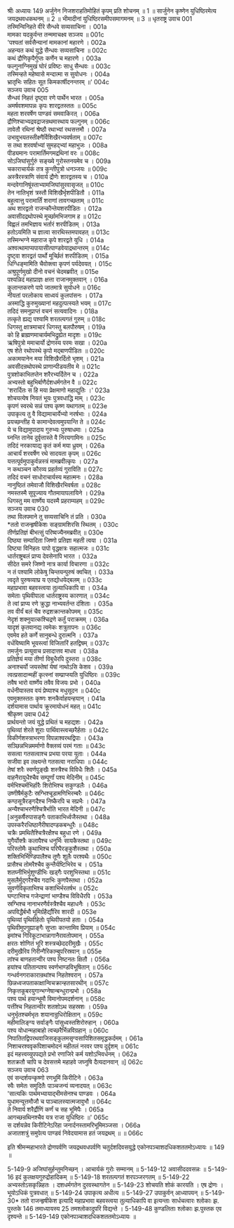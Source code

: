 श्रीः
अध्यायः 149
अर्जुनेन निजशराहतिमोहितं कृपम् प्रति शोचनम् ॥ 1 ॥ सार्जुनेन कृष्णेन युधिष्ठिरमेत्य जयद्रथवधकथनम् ॥ 2 ॥ भीमादीनां युधिष्ठिरसमीपसमागमनम् ॥ 3 ॥
धृतराष्ट्र उवाच 	001  
तस्मिन्विनिहते वीरे सैन्धवे सव्यसाचिना ।	001a  
मामका यदकुर्वन्त तन्ममाचक्ष्व सञ्जय ॥	001c  
\'पश्यतां सर्वसैन्यानां मामकानां महारणे ।	002a  
अहन्यत कथं युद्धे सैन्धवः सव्यसाचिना ॥	002c  
कथं द्रौणिकृपैर्गुप्तः कर्णेन च महारणे ।	003a  
फल्गुनाग्निमुखं घोरं प्रविष्टः साधु सैन्धवः ॥	003c  
तस्मिन्हते महेष्वासे मन्दात्मा स सुयोधनः ।	004a  
भ्रातृभिः सहितः सूत किमकार्षीदनन्तरम् ॥\'	004c  
सञ्जय उवाच 	005  
सैन्धवं निहतं दृष्ट्वा रणे पार्थेन भारत ।	005a  
अमर्षवशमापन्नः कृपः शारद्वतस्ततः ॥	005c  
महता शरवर्षेण पाण्डवं समवाकिरत् ।	006a  
द्रौणिश्चाभ्यद्रवद्राजन्रथमास्थाय फल्गुनम् ॥	006c  
तावेतौ रथिनां श्रेष्ठौ रथाभ्यां रथसत्तमौ ।	007a  
उभावुभयतस्तीक्ष्णैर्विशिखैरभ्यवर्षताम् ॥	007c  
स तथा शरवर्षाभ्यां सुमहद्भ्यां महाभुजः ।	008a  
पीड्यमानः परामार्तिमगमद्रथिनां वरः ॥	008c  
सोऽजिघांसुर्गुरुं सङ्ख्ये गुरोस्तनयमेव च ।	009a  
चकाराचार्यकं तत्र कुन्तीपुत्रो धनञ्जयः ॥	009c  
अस्त्रैरस्त्राणि संवार्य द्रौणेः शारद्वतस्य च ।	010a  
मन्दवेगानिषूंस्ताभ्यामजिघांसुरवासृजत् ॥	010c  
तेन नातिभृशं त्रस्तौ विशिखैर्भृशपीडितौ ।	011a  
बहुत्वात्तु परामार्तिं शराणां तावगच्छताम् ॥	011c  
अथ शारद्वतो राजन्कौन्तेयशरपीडितः ।	012a  
अवासीदद्रथोपस्थे मूर्च्छामभिजगाम ह ॥	012c  
विह्वलं तमभिज्ञाय भर्तारं शरपीडितम् ।	013a  
हतोऽयमिति च ज्ञात्वा सारथिस्तमपावहत् ॥	013c  
तस्मिन्भग्ने महाराज कृपे शारद्वते युधि ।	014a  
अश्वत्थामाप्यपायासीत्पाण्डवेयाद्रथान्तरम् ॥	014c  
दृष्ट्वा शारद्वतं पार्थो मूर्च्छितं शरपीडितम् ।	015a  
धिग्धिङ्मामिति चैवोक्त्वा कृपणं पर्यदेवयत् ।	015c  
अश्रुपूर्णमुखो दीनो वचनं चेदमब्रवीत् ॥	015e  
पश्यन्निदं महाप्राज्ञः क्षत्ता राजानमुक्तवान् ।	016a  
कुलान्तकरणे पापे जातमात्रे सुयोधने ॥	016c  
नीयतां परलोकाय साध्वयं कुलपांसनः ।	017a  
अस्माद्धि कुरुमुख्यानां महदुत्पत्स्यते भयम् ॥	017c  
तदिदं समनुप्राप्तं वचनं सत्यवादिनः ।	018a  
तत्कृते ह्यद्य पश्यामि शरतल्पगतं गुरुम् ॥	018c  
धिगस्तु क्षात्रमाचारं धिगस्तु बलपौरुषम् ।	019a  
को हि ब्राह्मणमाचार्यमभिद्रुह्येत मादृशः ॥	019c  
ऋषिपुत्रो ममाचार्यो द्रोणस्य परमः सखा ।	020a  
एष शेते रथोपस्थे कृपो मद्बाणपीडितः ॥	020c  
अकामयानेन मया विशिखैरर्दितो भृशम् ।	021a  
अवसीदन्रथोपस्थे प्राणान्पीडयतीव मे ॥	021c  
पुत्रशोकाभितप्तेन शरैरभ्यर्दितेन च ।	022a  
अभ्यस्तो बहुभिर्बाणैर्दशधर्मगतेन वै ॥	022c  
\'शरार्दितः स हि मया प्रेक्षमाणो महाद्युतिः ।\'	023a  
शोचयत्येष नियतं भूयः पुत्रवधाद्धि माम् ।	023c  
कृपणं स्वरथे सन्नं पश्य कृष्ण यथागतम् ॥	023e  
उपाकृत्य तु वै विद्यामाचार्येभ्यो नरर्षभाः ।	024a  
प्रयच्छन्तीह ये कामान्देवत्वमुपयान्ति ते ॥	024c  
ये च विद्यामुपादाय गुरुभ्यः पुरुषाधमाः ।	025a  
घ्नन्ति तानेव दुर्वृत्तास्ते वै निरयगामिनः ॥	025c  
तदिदं नरकायाद्य कृतं कर्म मया ध्रुवम् ।	026a  
आचार्यं शरवर्षेण रथे सादयता कृपम् ॥	026c  
यत्तत्पूर्वमुपाकुर्वन्नस्त्रं मामब्रवीत्कृपः ।	027a  
न कथञ्चन कौरव्य प्रहर्तव्यं गुराविति ॥	027c  
तदिदं वचनं साधोराचार्यस्य महात्मनः ।	028a  
नानुष्ठितं तमेवाजौ विशिखैरभिवर्षता ॥	028c  
नमस्तस्मै सुपूज्याय गौतमायापलायिने ।	029a  
धिगस्तु मम वार्ष्णेय यदस्मै प्रहराम्यहम् ॥	029c  
सञ्जय उवाच 	030  
तथा विलपमाने तु सव्यसाचिनि तं प्रति ।	030a  
*ततो राजन्हृषीकेशः सङ्ग्रामशिरसि स्थितम् ।	030c  
तीर्णप्रतिज्ञं बीभत्सुं परिष्वज्यैनमब्रवीत् ॥	030e  
दिष्ठ्या सम्पादिता जिष्णो प्रतिज्ञा महती त्वया ।	031a  
दिष्ट्या विनिहतः पापो वृद्धक्षत्रः सहात्मजः ॥	031c  
धार्तराष्ट्रबलं प्राप्य देवसेनापि भारत ।	032a  
सीदेत समरे जिष्णो नात्र कार्या विचारणा ॥	032c  
न तं पश्यामि लोकेषु चिन्तयन्पुरुषं क्वचित् ।	033a  
त्वदृते पुरुषव्याघ्र य एतद्योधयेद्बलम् ॥	033c  
महाप्रभावा बहवस्त्वया तुल्याधिकापि वा ।	034a  
समेताः पृथिवीपाला धार्तराष्ट्रस्य कारणात् ॥	034c  
ते त्वां प्राप्य रणे क्रुद्धा नाभ्यवर्तन्त दंशिताः ।	035a  
तव वीर्यं बलं चैव रुद्रशक्रान्तकोपमम् ॥	035c  
नेदृशं शक्नुयात्कश्चिद्रणे कर्तुं पराक्रमम् ।	036a  
यादृशं कृतवानद्य त्वमेकः शत्रुतापनः ॥	036c  
एवमेव हते कर्णे सानुबन्धे दुरात्मनि ।	037a  
वर्धयिष्यामि भूयस्त्वां विजितारिं हतद्विषम् ॥	037c  
तमर्जुनः प्रत्युवाच प्रसादात्तव माधव ।	038a  
प्रतिज्ञेयं मया तीर्णा विबुधैरपि दुस्तरा ॥	038c  
अनाश्चर्यो जयस्तेषां येषां नाथोऽसि केशव ।	039a  
त्वत्प्रसादान्महीं कृत्स्नां सम्प्राप्स्यति युधिष्ठिरः ॥	039c  
तवैष भारो वार्ष्णेय तवैव विजयः प्रभो ।	040a  
वर्धनीयास्तव वयं प्रेष्याश्च मधुसूदन ॥	040c  
एवमुक्तस्ततः कृष्णः शनकैर्वाहयन्हयान् ।	041a  
दर्शयामास पार्थाय क्रूरमायोधनं महत् ॥	041c  
श्रीकृष्ण उवाच 	042  
प्रार्थयन्तो जयं युद्धे प्रथितं च महद्यशः ।	042a  
पृथिव्यां शेरते शूराः पार्थिवास्त्वच्छरैर्हताः ॥	042c  
विकीर्णशस्त्राभरणा विपन्नाश्वरथद्विपाः ।	043a  
सञ्छिन्नभिन्नमर्माणो वैक्लव्यं परमं गताः ॥	043c  
ससत्वा गतसत्वाश्च प्रभया परया युताः ।	044a  
सजीवा इव लक्ष्यन्ते गतसत्वा नराधिपाः ॥	044c  
तेषां शरैः स्वर्णपुङ्खैः शस्त्रैश्च विविधैः शितैः ।	045a  
वाहनैरायुधैश्चैव सम्पूर्णां पश्य मेदिनीम् ॥	045c  
वर्मभिश्चर्मभिर्हारैः शिरोभिश्च सकुण्डलैः ।	046a  
उष्णीषैर्मकुटैः स्रग्भिश्चूडामणिभिरम्बरैः ॥	046c  
कण्ठसूत्रैरङ्गदैश्च निष्कैरपि च सप्रभैः ।	047a  
अन्यैश्चाभरणैश्चित्रैर्भाति भारत मेदिनी ॥	047c  
[अनुकर्षैरुपासङ्गैः पताकाभिर्ध्वजैस्तथा ।	048a  
उपस्करैरधिष्ठानैरीषादण्डकबन्धुरैः ॥	048c  
चक्रैः प्रमथितैश्चित्रैरक्षैश्च बहुधा रणे ।	049a  
युगैर्योक्त्रैः कलापैश्च धनुर्भिः सायकैस्तथा ॥	049c  
परिस्तोमैः कुथाभिश्च परिघैरङ्कुशैस्तथा ।	050a  
शक्तिभिर्भिण्डिपालैश्च तूणैः शूलैः परश्वथैः ॥	050c  
प्रासैश्च तोमरैश्चैव कुन्तैर्यष्टिभिरेव च ।	051a  
शतघ्नीभिर्भुशुण्डीभिः खड्गैः परशुभिस्तथा ॥	051c  
मुसलैर्मुद्गरैश्चैव गदाभिः कुणपैस्तथा ।	052a  
सुवर्णविकृताभिश्च कशाभिर्भरतर्षभ ॥	052c  
घण्टाभिश्च गजेन्द्राणां भाण्डैश्च विविधैरपि ।	053a  
स्रग्भिश्च नानाभरणैर्वस्त्रैश्चैव महाधनैः ।	053c  
अपविद्धैर्बभौ भूमिर्ग्रहैर्द्यौरिव शारदी ॥	053e  
पृथिव्यां पृथिवीहेतोः पृथिवीपतयो हताः ।	054a  
पृथिवीमुपगुह्याङ्गैः सुप्ताः कान्तामिव प्रियाम् ॥	054c  
इमांश्च गिरिकूटाभान्नागानैरावतोपमान् ।	055a  
क्षरतः शोणितं भूरि शस्त्रच्छेददरीमुखैः ।	055c  
दरीमुखैरिव गिरीन्गैरिकाम्बुपरिस्रवान् ॥	055e  
तांश्च बाणहतान्वीर पश्य निष्टनतः क्षितौ ।	056a  
हयांश्च पतितान्पश्य स्वर्णभाण्डविभूषितान् ॥	056c  
गन्धर्वनगराकारान्रथांश्च निहतेश्वरान् ।	057a  
छिन्नध्वजपताकाक्षान्विचक्रान्हतसारथीन् ॥	057c  
निकृत्तकूबरयुगान्भग्नेषान्बन्धुरान्प्रभो ।	058a  
पश्य पार्थ हयान्भूमौ विमानोपमदर्शनान् ॥	058c  
पत्तींश्च निहतान्वीर शतशोऽथ सहस्रशः ।	059a  
धनुर्भृतश्चर्मभृतः शयानान्रुधिरोक्षितान् ॥	059c  
महीमालिङ्ग्य सर्वाङ्गैः पांसुध्वस्तशिरोरुहान् ।	060a  
पश्य योधान्महाबाहो त्वच्छरैर्भिन्नविग्रहान् ॥	060c  
निपातितद्विपरथवाजिसङ्कुलमसृग्वसापिशितसमृद्धकर्दमम् ।	061a  
निशाचरश्ववृकपिशाचमोदनं महीतलं नरवर पश्य दुर्दृशम् ॥	061c  
इदं महत्त्वय्युपपद्यते प्रभो रणाजिरे कर्म यशोऽभिवर्धनम् ।	062a  
शतक्रतौ चापि च देवसत्तमे महाहवे जघ्नुषि दैत्यदानवान् ॥]	062c  
सञ्जय उवाच 	063  
एवं सन्दर्शयन्कृष्णो रणभूमिं किरीटिने ।	063a  
स्वैः समेतः समुदितैः पाञ्चजन्यं व्यनादयत् ॥	063c  
\'सात्यकिः पार्थमभ्यायाद्भीमसेनश्च पाण्डवः ।	064a  
युधामन्यूत्तमौजौ च पाञ्चालस्यात्मजावुभौ ॥	064c  
ते निवार्य शरैर्द्रौणिं कर्णं च सह भूमिपैः ।	065a  
आगच्छन्रथिनश्चैव यत्र राजा युधिष्ठिरः ॥\'	065c  
स दर्शयन्नेव किरीटिनेऽरिहा जनार्दनस्तामरिभूमिमञ्जसा ।	066a  
अजातशत्रुं समुपेत्य पाण्डवं निवेदयामास हतं जयद्रथम् ॥ ॥	066c  

इति श्रीमन्महाभारते द्रोणपर्वणि जयद्रथवधपर्वणि चतुर्दशदिवसयुद्धे एकोनपञ्चाशदधिकशततमोऽध्यायः ॥ 149 ॥

5-149-9 अजिघांसुर्हन्तुमनिच्छन् । आचार्यकं गुरोः सम्मानम् ॥ 5-149-12 अवासीददवसन्नः ॥ 5-149-16 इदं कुलक्षयगुरुद्रोहादिकम् ॥ 5-149-18 शरतल्पगतं शरपञ्जरगतम् ॥ 5-149-22 अभ्यस्तोऽसकृन्निहतः । दशधर्मगतेन दुरवस्थागतेन ॥ 5-149-23 शोचयति शोकं कारयति । एष द्रोणः । भूयोऽधिकं पुत्रवधात् ॥ 5-149-24 उपाकृत्य अधीत्य ॥ 5-149-27 उपाकुर्वन् आध्यापयन् ॥ 5-149-30* ततो राजन्हृषीकेश इत्यादि महाप्रभावा बहवस्त्वया तुल्याधिकापि वा इत्यन्ताः सार्धचत्वारः श्लोकाः झ. पुस्तके 146 तमाध्यायस्य 25 तमश्लोकादुपरि विद्यन्ते । 5-149-48 कुण्डलिताः श्लोकाः झ.पुस्तक एव दृश्यन्ते ॥ 5-149-149 एकोनपञ्चाशदधिकशततमोऽध्यायः ॥
